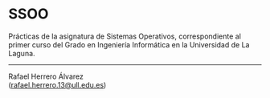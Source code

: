 # SSOO
Prácticas de la asignatura de Sistemas Operativos, correspondiente al primer curso del Grado en Ingeniería Informática en la Universidad de La Laguna.

--------------------------------------------------------------
Rafael Herrero Álvarez  
(rafael.herrero.13@ull.edu.es)
